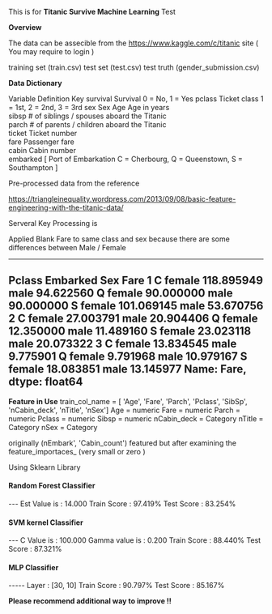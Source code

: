 

This is for <b>Titanic Survive Machine Learning</b> Test 

<b>Overview</b>

The data can be assecible from the https://www.kaggle.com/c/titanic site 
( You may require to login ) 

training set (train.csv)
test set (test.csv)
test truth (gender_submission.csv)

<b>Data Dictionary</b>

Variable	Definition	Key
survival	Survival	0 = No, 1 = Yes
pclass	Ticket class	1 = 1st, 2 = 2nd, 3 = 3rd
sex	Sex	
Age	Age in years	
sibsp	# of siblings / spouses aboard the Titanic	
parch	# of parents / children aboard the Titanic	
ticket	Ticket number	
fare	Passenger fare	
cabin	Cabin number	
embarked	 [ Port of Embarkation	C = Cherbourg, Q = Queenstown, S = Southampton ] 

Pre-processed data from the reference 

https://triangleinequality.wordpress.com/2013/09/08/basic-feature-engineering-with-the-titanic-data/

Serveral Key Processing is 

Applied Blank Fare to same class and sex because there are some differences between Male / Female 


-------------------------------------------------
Pclass  Embarked  Sex       Fare
1       C         female    118.895949
                  male       94.622560
        Q         female     90.000000
                  male       90.000000
        S         female    101.069145
                  male       53.670756
2       C         female     27.003791
                  male       20.904406
        Q         female     12.350000
                  male       11.489160
        S         female     23.023118
                  male       20.073322
3       C         female     13.834545
                  male        9.775901
        Q         female      9.791968
                  male       10.979167
        S         female     18.083851
                  male       13.145977
Name: Fare, dtype: float64
-------------------------------------------------


<b>Feature in Use</b>
train_col_name = [ 'Age', 'Fare', 'Parch', 'Pclass', 'SibSp', 'nCabin_deck', 'nTitle', 'nSex']
Age = numeric 
Fare = numeric 
Parch = numeric 
Pclass = numeric
Sibsp = numeric 
nCabin_deck = Category
nTitle = Category
nSex = Category

originally (nEmbark', 'Cabin_count') featured 
but after examining the feature_importaces_ (very small or zero ) 

Using Sklearn Library 

#### Random Forest Classifier ####
--- Est Value is : 14.000
Train Score : 97.419%
Test Score : 83.254%

#### SVM kernel Classifier ####
--- C Value is : 100.000 Gamma value is : 0.200
Train Score : 88.440%
Test Score : 87.321%

#### MLP Classifier ####
----- Layer :  [30, 10]
Train Score : 90.797%
Test Score : 85.167%

<b>Please recommend additional way to improve !! </b>




